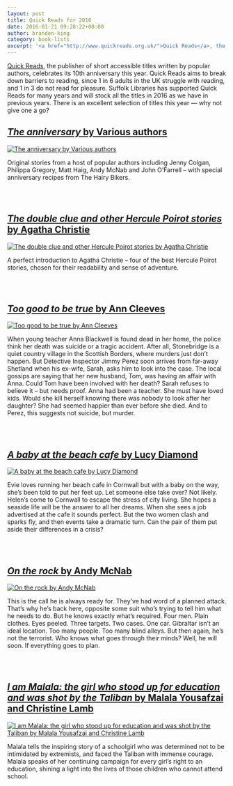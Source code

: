 ```yaml
---
layout: post
title: Quick Reads for 2016
date: 2016-01-21 09:28:22+00:00
author: brandon-king
category: book-lists
excerpt: '<a href="http://www.quickreads.org.uk/">Quick Reads</a>, the publisher of short accessible titles written by popular authors, celebrates its 10th anniversary this year.'
---
```

<div class="panel">
  <p>
    <a href="http://www.quickreads.org.uk/">Quick Reads</a>, the publisher of short accessible titles written by popular authors, celebrates its 10th anniversary this year. Quick Reads aims to break down barriers to reading, since 1 in 6 adults in the UK struggle with reading, and 1 in 3 do not read for pleasure. Suffolk Libraries has supported Quick Reads for many years and will stock all the titles in 2016 as we have in previous years. There is an excellent selection of titles this year — why not give one a go?
  </p>
</div>

## [<cite>The anniversary</cite> by Various authors](https://suffolk.spydus.co.uk/cgi-bin/spydus.exe/ENQ/OPAC/BIBENQ/4880969?QRY=CTIBIB%3C%20IRN(53243)&QRYTEXT=The%20anniversary)

<div class="row">
  <div class="medium-2 columns">
    <a href="https://suffolk.spydus.co.uk/cgi-bin/spydus.exe/ENQ/OPAC/BIBENQ/4880969?QRY=CTIBIB%3C%20IRN(53243)&QRYTEXT=The%20anniversary" rel="attachment wp-att-53247"><img class="alignnone" src="http://suffolklibraries.co.uk/wp-content/uploads/2016/01/the-anniversary.jpg" alt="The anniversary by Various authors" /></a>
  </div>

  <div class="medium-10 columns">
    <p>
      Original stories from a host of popular authors including Jenny Colgan, Philippa Gregory, Matt Haig, Andy McNab and John O&#8217;Farrell &#8211; with special anniversary recipes from The Hairy Bikers.
    </p>
  </div>
</div>

&nbsp;

## [<cite>The double clue and other Hercule Poirot stories</cite> by Agatha Christie](https://suffolk.spydus.co.uk/cgi-bin/spydus.exe/ENQ/OPAC/BIBENQ/4882838?QRY=CTIBIB%3C%20IRN(57016600)&QRYTEXT=The%20double%20clue%20and%20other%20Hercule%20Poirot%20stories)

<div class="row">
  <div class="medium-2 columns">
    <a href="https://suffolk.spydus.co.uk/cgi-bin/spydus.exe/ENQ/OPAC/BIBENQ/4882838?QRY=CTIBIB%3C%20IRN(57016600)&QRYTEXT=The%20double%20clue%20and%20other%20Hercule%20Poirot%20stories" rel="attachment wp-att-53248"><img class="alignnone" src="http://suffolklibraries.co.uk/wp-content/uploads/2016/01/the-double-clue.jpg" alt="The double clue and other Hercule Poirot stories by Agatha Christie" /></a>
  </div>

  <div class="medium-10 columns">
    <p>
      A perfect introduction to Agatha Christie &#8211; four of the best Hercule Poirot stories, chosen for their readability and sense of adventure.
    </p>
  </div>
</div>

&nbsp;

## [<cite>Too good to be true</cite> by Ann Cleeves](https://suffolk.spydus.co.uk/cgi-bin/spydus.exe/ENQ/OPAC/BIBENQ/4886063?QRY=CTIBIB%3C%20IRN(51484)&QRYTEXT=Too%20good%20to%20be%20true)

<div class="row">
  <div class="medium-2 columns">
    <a href="https://suffolk.spydus.co.uk/cgi-bin/spydus.exe/ENQ/OPAC/BIBENQ/4886063?QRY=CTIBIB%3C%20IRN(51484)&QRYTEXT=Too%20good%20to%20be%20true" rel="attachment wp-att-53250"><img class="alignnone" src="http://suffolklibraries.co.uk/wp-content/uploads/2016/01/too-good-to-be-true.jpg" alt="Too good to be true by Ann Cleeves" /></a>
  </div>

  <div class="medium-10 columns">
    <p>
      When young teacher Anna Blackwell is found dead in her home, the police think her death was suicide or a tragic accident. After all, Stonebridge is a quiet country village in the Scottish Borders, where murders just don&#8217;t happen. But Detective Inspector Jimmy Perez soon arrives from far-away Shetland when his ex-wife, Sarah, asks him to look into the case. The local gossips are saying that her new husband, Tom, was having an affair with Anna. Could Tom have been involved with her death? Sarah refuses to believe it &#8211; but needs proof. Anna had been a teacher. She must have loved kids. Would she kill herself knowing there was nobody to look after her daughter? She had seemed happier than ever before she died. And to Perez, this suggests not suicide, but murder.
    </p>
  </div>
</div>

&nbsp;

## [<cite>A baby at the beach cafe</cite> by Lucy Diamond](https://suffolk.spydus.co.uk/cgi-bin/spydus.exe/ENQ/OPAC/BIBENQ/4887956?QRY=CTIBIB%3C%20IRN(57016674)&QRYTEXT=A%20baby%20at%20the%20beach%20cafe)

<div class="row">
  <div class="medium-2 columns">
    <a href="https://suffolk.spydus.co.uk/cgi-bin/spydus.exe/ENQ/OPAC/BIBENQ/4887956?QRY=CTIBIB%3C%20IRN(57016674)&QRYTEXT=A%20baby%20at%20the%20beach%20cafe" rel="attachment wp-att-53244"><img class="alignnone" src="http://suffolklibraries.co.uk/wp-content/uploads/2016/01/a-baby-at-the-beach-cafe.jpg" alt="A baby at the beach cafe by Lucy Diamond" /></a>
  </div>

  <div class="medium-10 columns">
    <p>
      Evie loves running her beach cafe in Cornwall but with a baby on the way, she&#8217;s been told to put her feet up. Let someone else take over? Not likely. Helen&#8217;s come to Cornwall to escape the stress of city living. She hopes a seaside life will be the answer to all her dreams. When she sees a job advertised at the cafe it sounds perfect. But the two women clash and sparks fly, and then events take a dramatic turn. Can the pair of them put aside their differences in a crisis?
    </p>
  </div>
</div>

&nbsp;

## [<cite>On the rock</cite> by Andy McNab](https://suffolk.spydus.co.uk/cgi-bin/spydus.exe/ENQ/OPAC/BIBENQ/4889254?QRY=CTIBIB%3C%20IRN(57016641)&QRYTEXT=On%20the%20rock)

<div class="row">
  <div class="medium-2 columns">
    <a href="https://suffolk.spydus.co.uk/cgi-bin/spydus.exe/ENQ/OPAC/BIBENQ/4889254?QRY=CTIBIB%3C%20IRN(57016641)&QRYTEXT=On%20the%20rock" rel="attachment wp-att-53246"><img class="alignnone" src="http://suffolklibraries.co.uk/wp-content/uploads/2016/01/on-the-rock.jpg" alt="On the rock by Andy McNab" /></a>
  </div>

  <div class="medium-10 columns">
    <p>
      This is the call he is always ready for. They&#8217;ve had word of a planned attack. That&#8217;s why he&#8217;s back here, opposite some suit who&#8217;s trying to tell him what he needs to do. But he knows exactly what&#8217;s required. Four men. Plain clothes. Eyes peeled. Three targets. Two cases. One car. Gibraltar isn&#8217;t an ideal location. Too many people. Too many blind alleys. But then again, he&#8217;s not the terrorist. Who knows what goes through their minds? Well, he will soon. If everything goes to plan.
    </p>
  </div>
</div>

&nbsp;

## [<cite>I am Malala: the girl who stood up for education and was shot by the Taliban</cite> by Malala Yousafzai and Christine Lamb](https://suffolk.spydus.co.uk/cgi-bin/spydus.exe/ENQ/OPAC/BIBENQ/4890036?QRY=CTIBIB%3C%20IRN(32458036)&QRYTEXT=I%20am%20Malala%20%3A%20the%20girl%20who%20stood%20up%20for%20education%20and%20was%20shot%20by%20the%20Taliban)

<div class="row">
  <div class="medium-2 columns">
    <a href="https://suffolk.spydus.co.uk/cgi-bin/spydus.exe/ENQ/OPAC/BIBENQ/4890036?QRY=CTIBIB%3C%20IRN(32458036)&QRYTEXT=I%20am%20Malala%20%3A%20the%20girl%20who%20stood%20up%20for%20education%20and%20was%20shot%20by%20the%20Taliban" rel="attachment wp-att-53245"><img class="alignnone" src="http://suffolklibraries.co.uk/wp-content/uploads/2016/01/i-am-malala.jpg" alt="I am Malala: the girl who stood up for education and was shot by the Taliban by Malala Yousafzai and Christine Lamb" /></a>
  </div>

  <div class="medium-10 columns">
    <p>
      Malala tells the inspiring story of a schoolgirl who was determined not to be intimidated by extremists, and faced the Taliban with immense courage. Malala speaks of her continuing campaign for every girl&#8217;s right to an education, shining a light into the lives of those children who cannot attend school.
    </p>
  </div>
</div>

&nbsp;
